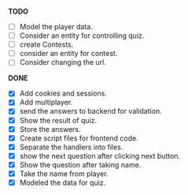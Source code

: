 **TODO**

- [ ] Model the player data.
- [ ] Consider an entity for controlling quiz.
- [ ] create Contests.
- [ ] consider an entity for contest.
- [ ] Consider changing the url.

**DONE**

- [x] Add cookies and sessions.
- [x] Add multiplayer. 
- [x] send the answers to backend for validation.
- [x] Show the result of quiz.
- [x] Store the answers.
- [x] Create script files for frontend code.
- [x] Separate the handlers into files.
- [x] show the next question after clicking next button.
- [x] Show the question after taking name.
- [x] Take the name from player.
- [x] Modeled the data for quiz.